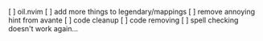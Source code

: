 [ ] oil.nvim
[ ] add more things to legendary/mappings
[ ] remove annoying hint from avante
[ ] code cleanup
[ ] code removing
[ ] spell checking doesn't work again...
